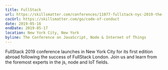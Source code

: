 ```yaml
---
title: FullStack
url: https://skillsmatter.com/conferences/11077-fullstack-nyc-2019-the-conference-on-javascript-node-and-internet-of-things
cocUrl: https://skillsmatter.com/go/code-of-conduct
date: 2019-05-16
endDate: 2019-05-17
location: New York City, New York
byline: The Conference on JavaScript, Node & Internet of Things
---
```


FullStack 2019 conference launches in New York City for its first edition abroad following the success of FullStack London. Join us and learn from the foremost experts in the js, node and IoT fields.

